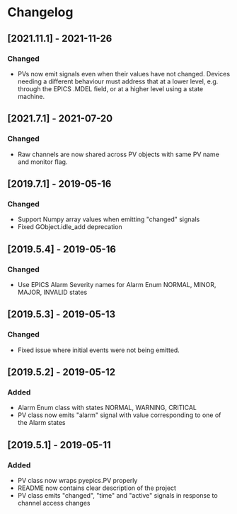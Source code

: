# Changelog

## [2021.11.1] - 2021-11-26
### Changed
- PVs now emit signals even when their values have not changed.  Devices needing a different behaviour must address that at a lower level, e.g. through the EPICS .MDEL field, or at a higher level using a state machine.

## [2021.7.1] - 2021-07-20
### Changed
- Raw channels are now shared across PV objects with same PV name and monitor flag.

## [2019.7.1] - 2019-05-16
### Changed
- Support Numpy array values when emitting "changed" signals
- Fixed GObject.idle_add deprecation  

## [2019.5.4] - 2019-05-16
### Changed
- Use EPICS Alarm Severity names for Alarm Enum NORMAL, MINOR, MAJOR, INVALID states 

## [2019.5.3] - 2019-05-13
### Changed
- Fixed issue where initial events were not being emitted. 

## [2019.5.2] - 2019-05-12
### Added
- Alarm Enum class with states NORMAL, WARNING, CRITICAL
- PV class now emits "alarm" signal with value corresponding to one of the Alarm states

## [2019.5.1] - 2019-05-11
### Added
- PV class now wraps pyepics.PV properly
- README now contains clear description of the project
- PV class emits "changed", "time" and "active" signals in response to channel access changes 